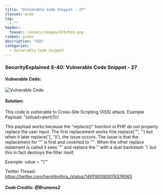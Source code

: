 ```yaml
---
title: "Vulnerable Code Snippet - 27"
classes: wide
tag: 
  - ""
header:
  teaser: /assets/images/htb/htb.png
ribbon: green
description: "XSS"
categories:
  - Vulnerable Code Snippet
---
```

### SecurityExplained S-40: Vulnerable Code Snippet - 27

#### Vulnerable Code: 

![Vulnerable Code](https://raw.githubusercontent.com/harsh-bothra/SecurityExplained/main/media/code-27.jpg)


#### Solution: 

This code is vulnerable to Cross-Site Scripting (XSS) attack. Example Payload: \"onload=alert(1)//

This payload works because the "replace()" function in PHP do not properly replace the user input. The first replacement works fine replace('\"', '') but when it later replace('\\', '\\\\'), the issue occurs. The issue is that the replacement for '"' is first and coverted to '\"'. When the other replace statement is called it sees '\"' and replace the '\' with a duel backslash '\\' but this in fact destroys the filter itself.

Example:
value = "\\"<outbreak>"



Twitter Thread: https://twitter.com/harshbothra_/status/1491160060076376065

##### Code Credits: @Brumens2
 
